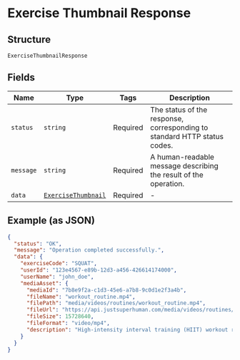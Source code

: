 
# Exercise Thumbnail Response

## Structure

`ExerciseThumbnailResponse`

## Fields

| Name | Type | Tags | Description |
|  --- | --- | --- | --- |
| `status` | `string` | Required | The status of the response, corresponding to standard HTTP status codes. |
| `message` | `string` | Required | A human-readable message describing the result of the operation. |
| `data` | [`ExerciseThumbnail`](../../doc/models/exercise-thumbnail.md) | Required | - |

## Example (as JSON)

```json
{
  "status": "OK",
  "message": "Operation completed successfully.",
  "data": {
    "exerciseCode": "SQUAT",
    "userId": "123e4567-e89b-12d3-a456-426614174000",
    "userName": "john_doe",
    "mediaAsset": {
      "mediaId": "7b8e9f2a-c1d3-45e6-a7b8-9c0d1e2f3a4b",
      "fileName": "workout_routine.mp4",
      "filePath": "media/videos/routines/workout_routine.mp4",
      "fileUrl": "https://api.justsuperhuman.com/media/videos/routines/workout_routine.mp4",
      "fileSize": 15728640,
      "fileFormat": "video/mp4",
      "description": "High-intensity interval training (HIIT) workout routine for beginners"
    }
  }
}
```

